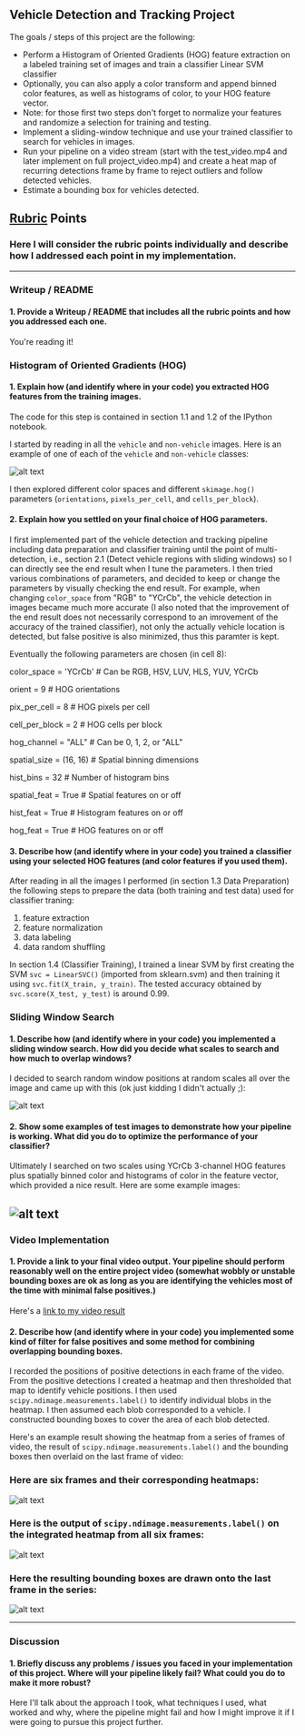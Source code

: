 
## Vehicle Detection and Tracking Project

The goals / steps of this project are the following:

* Perform a Histogram of Oriented Gradients (HOG) feature extraction on a labeled training set of images and train a classifier Linear SVM classifier
* Optionally, you can also apply a color transform and append binned color features, as well as histograms of color, to your HOG feature vector. 
* Note: for those first two steps don't forget to normalize your features and randomize a selection for training and testing.
* Implement a sliding-window technique and use your trained classifier to search for vehicles in images.
* Run your pipeline on a video stream (start with the test_video.mp4 and later implement on full project_video.mp4) and create a heat map of recurring detections frame by frame to reject outliers and follow detected vehicles.
* Estimate a bounding box for vehicles detected.

[//]: # (Image References)
[image1]: ./examples/car_not_car.png
[image2]: ./examples/HOG_example.jpg
[image3]: ./examples/sliding_windows.jpg
[image4]: ./examples/sliding_window.jpg
[image5]: ./examples/bboxes_and_heat.png
[image6]: ./examples/labels_map.png
[image7]: ./examples/output_bboxes.png
[video1]: ./project_video.mp4

## [Rubric](https://review.udacity.com/#!/rubrics/513/view) Points
### Here I will consider the rubric points individually and describe how I addressed each point in my implementation.  

---
### Writeup / README

#### 1. Provide a Writeup / README that includes all the rubric points and how you addressed each one.  

You're reading it!

### Histogram of Oriented Gradients (HOG)

#### 1. Explain how (and identify where in your code) you extracted HOG features from the training images.

The code for this step is contained in section 1.1 and 1.2 of the IPython notebook.  

I started by reading in all the `vehicle` and `non-vehicle` images.  Here is an example of one of each of the `vehicle` and `non-vehicle` classes:

![alt text][image1]

I then explored different color spaces and different `skimage.hog()` parameters (`orientations`, `pixels_per_cell`, and `cells_per_block`).  

#### 2. Explain how you settled on your final choice of HOG parameters.

I first implemented part of the vehicle detection and tracking pipeline including data preparation and classifier training until the point of multi-detection, i.e., section 2.1 (Detect vehicle regions with sliding windows) so I can directly see the end result when I tune the parameters. I then tried various combinations of parameters, and decided to keep or change the parameters by visually checking the end result. For example, when changing `color_space` from "RGB" to "YCrCb", the vehicle detection in images became much more accurate (I also noted that the improvement of the end result does not necessarily correspond to an imrovement of the accuracy of the trained classifier), not only the actually vehicle location is detected, but false positive is also minimized, thus this paramter is kept.

Eventually the following parameters are chosen (in cell 8):

color_space = 'YCrCb'   # Can be RGB, HSV, LUV, HLS, YUV, YCrCb

orient = 9              # HOG orientations

pix_per_cell = 8        # HOG pixels per cell

cell_per_block = 2      # HOG cells per block

hog_channel = "ALL"     # Can be 0, 1, 2, or "ALL"

spatial_size = (16, 16) # Spatial binning dimensions

hist_bins = 32          # Number of histogram bins

spatial_feat = True     # Spatial features on or off

hist_feat = True        # Histogram features on or off

hog_feat = True         # HOG features on or off

#### 3. Describe how (and identify where in your code) you trained a classifier using your selected HOG features (and color features if you used them).

After reading in all the images I performed (in section 1.3 Data Preparation) the following steps to prepare the data (both training and test data) used for classifier traning:
1) feature extraction 
2) feature normalization 
3) data labeling 
4) data random shuffling

In section 1.4 (Classifier Training), I trained a linear SVM by first creating the SVM `svc = LinearSVC()` (imported from sklearn.svm) and then training it using `svc.fit(X_train, y_train)`. The tested accuracy obtained by `svc.score(X_test, y_test)` is around 0.99. 

### Sliding Window Search

#### 1. Describe how (and identify where in your code) you implemented a sliding window search.  How did you decide what scales to search and how much to overlap windows?

I decided to search random window positions at random scales all over the image and came up with this (ok just kidding I didn't actually ;):

![alt text][image3]

#### 2. Show some examples of test images to demonstrate how your pipeline is working.  What did you do to optimize the performance of your classifier?

Ultimately I searched on two scales using YCrCb 3-channel HOG features plus spatially binned color and histograms of color in the feature vector, which provided a nice result.  Here are some example images:

![alt text][image4]
---

### Video Implementation

#### 1. Provide a link to your final video output.  Your pipeline should perform reasonably well on the entire project video (somewhat wobbly or unstable bounding boxes are ok as long as you are identifying the vehicles most of the time with minimal false positives.)
Here's a [link to my video result](./project_video.mp4)


#### 2. Describe how (and identify where in your code) you implemented some kind of filter for false positives and some method for combining overlapping bounding boxes.

I recorded the positions of positive detections in each frame of the video.  From the positive detections I created a heatmap and then thresholded that map to identify vehicle positions.  I then used `scipy.ndimage.measurements.label()` to identify individual blobs in the heatmap.  I then assumed each blob corresponded to a vehicle.  I constructed bounding boxes to cover the area of each blob detected.  

Here's an example result showing the heatmap from a series of frames of video, the result of `scipy.ndimage.measurements.label()` and the bounding boxes then overlaid on the last frame of video:

### Here are six frames and their corresponding heatmaps:

![alt text][image5]

### Here is the output of `scipy.ndimage.measurements.label()` on the integrated heatmap from all six frames:
![alt text][image6]

### Here the resulting bounding boxes are drawn onto the last frame in the series:
![alt text][image7]



---

### Discussion

#### 1. Briefly discuss any problems / issues you faced in your implementation of this project.  Where will your pipeline likely fail?  What could you do to make it more robust?

Here I'll talk about the approach I took, what techniques I used, what worked and why, where the pipeline might fail and how I might improve it if I were going to pursue this project further.  

